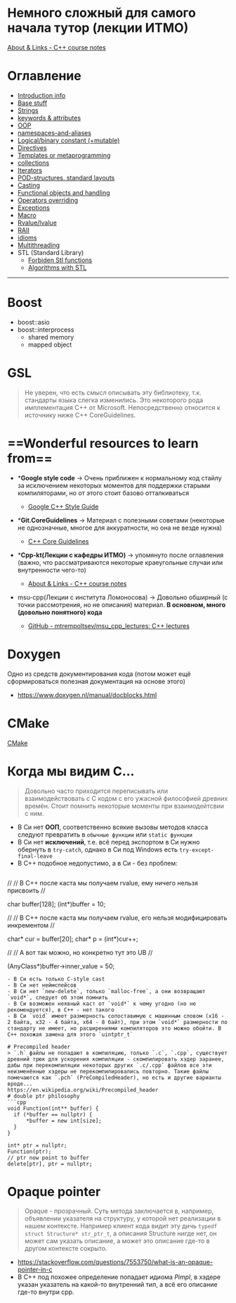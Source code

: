 # Немного сложный для самого начала тутор (лекции ИТМО)
[About & Links - C++ course notes](https://cpp-kt.github.io/cpp-notes/course.html)
# Оглавление
* [Introduction info](resources/info.md)
* [Base stuff](resources/base-stuff.md)
* [Strings](resources/strings.md)
* [keywords & attributes](resources/keywords-attributes.md)
* [OOP](resources/oop.md)
* [namespaces-and-aliases](resources/namespaces-and-aliases.md)
* [Logical/binary constant (+mutable)](resources/logical-binary-immutability.md)
* [Directives](resources/directives.md)
* [Templates or metaprogramming](resources/templates.md)
* [collections](resources/collections.md)
* [Iterators](resources/Iterators.md)
* [POD-structures, standard layouts](resources/pods-and-standard_layouts.md)
* [Casting](resources/cast.md)
* [Functional objects and handling](resources/functional.md)
* [Operators overriding](resources/operators-overriding.md)
* [Exceptions](resources/exceptions.md)
* [Macro](resources/macro.md)
* [Rvalue/lvalue](resources/rvalue-lvalue.md)
* [RAII](resources/raii.md)
* [idioms](resources/idioms.md)
* [Multithreading](resources/multithreading.md)
* STL (Standard Library)
	* [Forbiden Stl functions ](resources/forbiden-stl-functions.md)
	* [Algorithms with STL](resources/stl-algorithms.md)
---
# Boost
- boost::asio
- boost::interprocess
    - shared memory
    - mapped object

# GSL
> Не уверен, что есть смысл описывать эту библиотеку, т.к. стандарты языка слегка изменились. Это некоторого рода имплементация С++ от Microsoft. Непосредственно относится к источнику ниже C++ CoreGuidelines.

# ==Wonderful resources to learn from==

* ***Google style code** → Очень приближен к нормальному код стайлу за исключением некоторых моментов для поддержки старыми компиляторами, но от этого стоит базово отталкиваться
	* [Google C++ Style Guide](https://google.github.io/styleguide/cppguide.html#Self_contained_Headers)

* ***Git.CoreGuidelines** → Материал с полезными советами (некоторые не однозначные, многое для аккуратности, но она не везде нужна)
	* [C++ Core Guidelines](https://isocpp.github.io/CppCoreGuidelines/CppCoreGuidelines)

* ***Cpp-kt(Лекции с кафедры ИТМО)** → упомянуто после оглавления (важно, что рассматриваются некоторые краеугольные случаи или внутренности чего-то)
	* [About & Links - C++ course notes](https://cpp-kt.github.io/cpp-notes/course.html)

* msu-cpp(Лекции с института Ломоносова) → Довольно обширный (с точки рассмотрения, но не описания) материал. **В основном, много (довольно понятного) кода**
	* [GitHub - mtrempoltsev/msu_cpp_lectures: C++ lectures](https://github.com/mtrempoltsev/msu_cpp_lectures/tree/master)
# Doxygen
Одно из средств документирования кода (потом может ещё сформироваться полезная документация на основе этого)
* https://www.doxygen.nl/manual/docblocks.html
# CMake
[CMake](resources/cmake.md)
# Когда мы видим С...
> Довольно часто приходится переписывать или взаимодействовать с С кодом с его ужасной философией древних времён. Стоит помнить некоторые моменты при взаимодейтсвии с ним.

- В Си нет **ООП**, соответственно всякие вызовы методов класса следуют превратить в `обычные функции` или `static функции`
- В Си нет **исключений**, т.е. всё перед экспортом в Си нужно обернуть в `try-catch`, однако в Си под Windows есть `try-except-final-leave`
- В С++ подобное недопустимо, а в Си - без проблем:
  ```cpp
//
// В С++ после каста мы получаем rvalue, ему ничего нельзя присвоить
//

char buffer[128];
(int*)buffer = 10;

//
// В С++ после каста мы получаем rvalue, его нельзя модифицировать инкрементом
//

char* cur = buffer[20];
char* p   = (int*)cur++;	

//
// А вот так можно, но конкретно тут это UB
//

(AnyClass*)buffer->inner_value = 50;   
  ```
- В Си есть только С-style cast
- В Си нет неймспейсов
- В Си нет `new-delete`, только `malloc-free`, а они возвращают `void*`, следует об этом помнить
- В Си возможен неявный каст от `void*` к чему угодно (но не рекомендуется), в С++ - нет такого
- В Си `void` имеет размерность сопоставимую с машинным словом (x16 - 2 байта, х32 - 4 байта, х64 - 8 байт), при этом `void*` размерности по стандарту не имеет, но расширениями компиляторов это можно обойти. В С++ похожая замена для этого `uintptr_t`

# Precompiled header
> `.h` файлы не попадают в компиляцию, только `.c`, `.cpp`, существует древний трюк для ускорения компиляции - скомпилировать хэдер заранее, дабы при перекомпиляции некоторых других `.c/.cpp` файлов все эти неизменённые хэдеры не перекомпилировались повторно. Такие файлы помечаются как `.pch` (PreCompiledHeader), но есть и другие варианты вроде...
https://en.wikipedia.org/wiki/Precompiled_header
# double ptr philosophy
```cpp
void Function(int** buffer) {
	if (*buffer == nullptr) {
		*buffer = new int[size];
	}
}

int* ptr = nullptr;
Function(ptr);
// ptr now point to buffer
delete[ptr], ptr = nullptr;
```
# Opaque pointer
> Opaque - прозрачный. Суть метода заключается в, например, объявлении указателя на структуру, у которой нет реализации в нашем контексте.
> Например клиент кода видит эту дичь `typedf struct Structure* str_ptr_t`, а описания Structure нигде нет, он может сам указать описание, а может это описание где-то в другом контексте сокрыто.
* https://stackoverflow.com/questions/7553750/what-is-an-opaque-pointer-in-c
* В С++ под похожее определение попадает идиома *Pimpl*, в хэдере указан указатель на какой-то внутренний тип, а всё его описание где-то внутри cpp.
